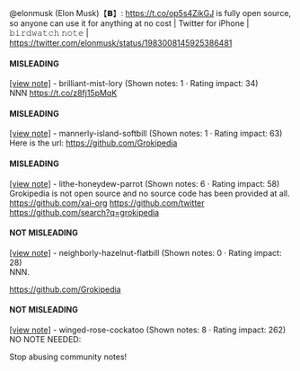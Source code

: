 @elonmusk (Elon Musk)【𝗕】: https://t.co/op5s4ZikGJ is fully open source, so anyone can use it for anything at no cost | Twitter for iPhone | 𝚋𝚒𝚛𝚍𝚠𝚊𝚝𝚌𝚑 𝚗𝚘𝚝𝚎 | https://twitter.com/elonmusk/status/1983008145925386481

#### MISLEADING

[[view note]](https://x.com/i/birdwatch/n/1983027096961130549) - brilliant-mist-lory (Shown notes: 1 · Rating impact: 34)\
NNN
https://t.co/z8fj15pMqK

#### MISLEADING

[[view note]](https://x.com/i/birdwatch/n/1983022942532358497) - mannerly-island-softbill (Shown notes: 1 · Rating impact: 63)\
Here is the url: https://github.com/Grokipedia

#### MISLEADING

[[view note]](https://x.com/i/birdwatch/n/1983020743068963100) - lithe-honeydew-parrot (Shown notes: 6 · Rating impact: 58)\
Grokipedia is not open source and no source code has been provided at all.
https://github.com/xai-org
https://github.com/twitter
https://github.com/search?q=grokipedia

#### NOT MISLEADING

[[view note]](https://x.com/i/birdwatch/n/1983022068011807023) - neighborly-hazelnut-flatbill (Shown notes: 0 · Rating impact: 28)\
NNN.

https://github.com/Grokipedia

#### NOT MISLEADING

[[view note]](https://x.com/i/birdwatch/n/1983022044829917187) - winged-rose-cockatoo (Shown notes: 8 · Rating impact: 262)\
NO NOTE NEEDED: 

Stop abusing community notes!

